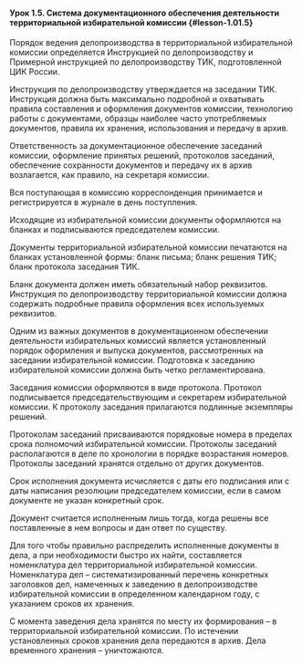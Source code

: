 #### Урок 1.5. Система документационного обеспечения деятельности территориальной избирательной комиссии {#lesson-1.01.5}

Порядок ведения делопроизводства в территориальной избирательной комиссии определяется Инструкцией по делопроизводству и Примерной инструкцией по делопроизводству ТИК, подготовленной ЦИК России.

Инструкция по делопроизводству утверждается на заседании ТИК. Инструкция должна быть максимально подробной и охватывать правила составления и оформления документов комиссии, технологию работы с документами, образцы наиболее часто употребляемых документов, правила их хранения, использования и передачу в архив.

Ответственность за документационное обеспечение заседаний комиссии, оформление принятых решений, протоколов заседаний, обеспечение сохранности документов и передачу их в архив возлагается, как правило, на секретаря комиссии.

Вся поступающая в комиссию корреспонденция принимается и регистрируется в журнале в день поступления.

Исходящие из избирательной комиссии документы оформляются на бланках и подписываются председателем комиссии. 

Документы территориальной избирательной комиссии печатаются на бланках установленной формы: бланк письма; бланк решения ТИК; бланк протокола заседания ТИК.

Бланк документа должен иметь обязательный набор реквизитов. Инструкция по делопроизводству территориальной комиссии должна содержать подробные правила оформления всех используемых реквизитов.

Одним из важных документов в документационном обеспечении деятельности избирательных комиссий является установленный порядок оформления и выпуска документов, рассмотренных на заседании избирательной комиссии. Подготовка к заседанию избирательной комиссии должна быть четко регламентирована.

Заседания комиссии оформляются в виде протокола. Протокол подписывается председательствующим и секретарем избирательной комиссии. К протоколу заседания прилагаются подлинные экземпляры решений.

Протоколам заседаний присваиваются порядковые номера в пределах срока полномочий избирательной комиссии. Протоколы заседаний располагаются в деле по хронологии в порядке возрастания номеров. Протоколы заседаний хранятся отдельно от других документов. 

Срок исполнения документа исчисляется с даты его подписания или с даты написания резолюции председателем комиссии, если в самом документе не указан конкретный срок.

Документ считается исполненным лишь тогда, когда решены все поставленные в нем вопросы и дан ответ по существу.

Для того чтобы правильно распределить исполненные документы в дела, а при необходимости быстро их найти, составляется номенклатура дел территориальной избирательной комиссии. Номенклатура дел – систематизированный перечень конкретных заголовков дел, намеченных к заведению в делопроизводстве избирательной комиссии в определенном календарном году, с указанием сроков их хранения. 

С момента заведения дела хранятся по месту их формирования – в территориальной избирательной комиссии. По истечении установленных сроков хранения дела передаются в архив. Дела временного хранения – уничтожаются.


